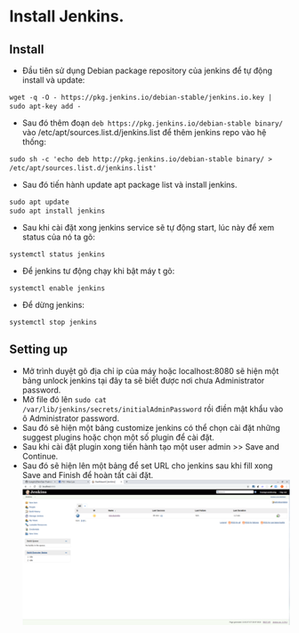 # Install Jenkins.

## Install
- Đầu tiên sử dụng Debian package repository của jenkins để tự động install và update:
```
wget -q -O - https://pkg.jenkins.io/debian-stable/jenkins.io.key | sudo apt-key add -
```

- Sau đó thêm đoạn ```deb https://pkg.jenkins.io/debian-stable binary/``` vào /etc/apt/sources.list.d/jenkins.list để thêm jenkins repo vào hệ thống:
```
sudo sh -c 'echo deb http://pkg.jenkins.io/debian-stable binary/ > /etc/apt/sources.list.d/jenkins.list'
```

- Sau đó tiến hành update apt package list và install jenkins.
```
sudo apt update
sudo apt install jenkins
```
- Sau khi cài đặt xong jenkins service sẽ tự động start, lúc này để xem status của nó ta gõ:
```
systemctl status jenkins
```
- Để jenkins tư động chạy khi bật máy t gõ:
```
systemctl enable jenkins
```
- Để dừng jenkins:
```
systemctl stop jenkins
```
## Setting up
- Mở trình duyệt gõ địa chỉ ip của máy hoặc localhost:8080 sẽ hiện một bảng unlock jenkins tại đây ta sẽ biết được nơi chưa Administrator password.
- Mở file đó lên ```sudo cat /var/lib/jenkins/secrets/initialAdminPassword``` rồi điền mật khẩu vào ô Administrator password.
- Sau đó sẽ hiện một bảng customize jenkins có thể chọn cài đặt những suggest plugins hoặc chọn một số plugin để cài đặt.
- Sau khi cài đặt plugin xong tiến hành tạo một user admin >> Save and Continue.
- Sau đó sẽ hiện lên một bảng để set URL cho jenkins sau khi fill xong Save and Finish để hoàn tất cài đặt.
![image](images/jenkins.png)
